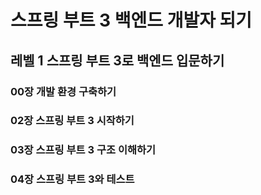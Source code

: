 # 스프링 부트 3 백엔드 개발자 되기
## 레벨 1 스프링 부트 3로 백엔드 입문하기
### 00장 개발 환경 구축하기
### 02장 스프링 부트 3 시작하기
### 03장 스프링 부트 3 구조 이해하기
### 04장 스프링 부트 3와 테스트